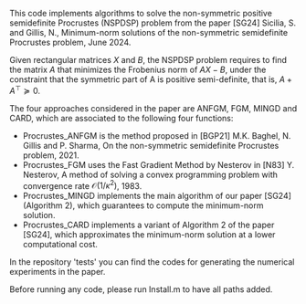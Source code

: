 This code implements algorithms to solve the non-symmetric positive semidefinite Procrustes (NSPDSP) problem from the paper
[SG24] Sicilia, S. and Gillis, N., Minimum-norm solutions of the non-symmetric semidefinite Procrustes problem, June 2024. 

Given rectangular matrices $X$ and $B$, the NSPDSP problem requires to find the matrix $A$ that minimizes the Frobenius norm of $AX-B$, under the constraint that the symmetric part of A is positive semi-definite, that is, $A+A^\top\succeq 0$. 

The four approaches considered in the paper are ANFGM, FGM, MINGD and CARD, which are associated to the following four functions: 
- Procrustes_ANFGM is the method proposed in [BGP21] M.K. Baghel, N. Gillis and P. Sharma, On the non-symmetric semidefinite Procrustes problem, 2021. 
- Procrustes_FGM uses the Fast Gradient Method by Nesterov in [N83] Y. Nesterov, A method of solving a convex programming problem with convergence rate $\mathcal{O}(1/\kappa^2)$, 1983. 
- Procrustes_MINGD implements the main algorithm of our paper [SG24] (Algorithm 2), which guarantees to compute the minimum-norm solution. 
- Procrustes_CARD implements a variant of Algorithm 2 of the paper [SG24], which approximates the minimum-norm solution at a lower computational cost.  

In the repository 'tests' you can find the codes for generating the numerical experiments in the paper.

Before running any code, please run Install.m to have all paths added. 
